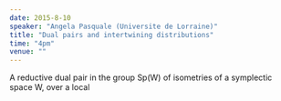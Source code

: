```yaml
---
date: 2015-8-10
speaker: "Angela Pasquale (Universite de Lorraine)"
title: "Dual pairs and intertwining distributions"
time: "4pm"
venue: ""
---
```

A reductive dual pair in the group Sp(W) of isometries of a
symplectic space W, over a local

